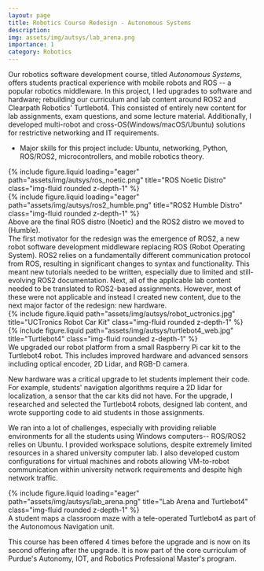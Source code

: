```yaml
---
layout: page
title: Robotics Course Redesign - Autonomous Systems
description:
img: assets/img/autsys/lab_arena.png
importance: 1
category: Robotics
---
```


Our robotics software development course, titled <em>Autonomous Systems</em>, offers students practical experience with mobile robots and ROS -- a popular robotics middleware. In this project, I led upgrades to software and hardware; rebuilding our curriculum and lab content around ROS2 and Clearpath Robotics' Turtlebot4. This consisted of entirely new content for lab assignments, exam questions, and some lecture material. Additionally, I developed multi-robot and cross-OS(Windows/macOS/Ubuntu) solutions for restrictive networking and IT requirements.

- Major skills for this project include: Ubuntu, networking, Python, ROS/ROS2, microcontrollers, and mobile robotics theory.

<div class="row justify-content-around">
    <div class="col-sm-4 mt-3 mt-md-0">
        {% include figure.liquid loading="eager" path="assets/img/autsys/ros_noetic.png" title="ROS Noetic Distro" class="img-fluid rounded z-depth-1" %}
    </div>
    <div class="col-sm-4 mt-3 mt-md-0">
        {% include figure.liquid loading="eager" path="assets/img/autsys/ros2_humble.png" title="ROS2 Humble Distro" class="img-fluid rounded z-depth-1" %}
    </div>
</div>
<div class="caption">
Above are the final ROS distro (Noetic) and the ROS2 distro we moved to (Humble).
</div>
The first motivator for the redesign was the emergence of ROS2, a new robot software development middleware replacing ROS (Robot Operating System). ROS2 relies on a fundamentally different communication protocol from ROS, resulting in significant changes to syntax and functionality. This meant new tutorials needed to be written, especially due to limited and still-evolving ROS2 documentation. Next, all of the applicable lab content needed to be translated to ROS2-based assignments. However, most of these were not applicable and instead I created new content, due to the next major factor of the redesign: new hardware.

<div class="row justify-content-sm-center">
    <div class="col-sm-4 mt-3 mt-md-0">
        {% include figure.liquid path="assets/img/autsys/robot_uctronics.jpg" title="UCTronics Robot Car Kit" class="img-fluid rounded z-depth-1" %}
    </div>
    <div class="col-sm-4 mt-3 mt-md-0">
        {% include figure.liquid path="assets/img/autsys/turtlebot4_web.jpg" title="Turtlebot4" class="img-fluid rounded z-depth-1" %}
    </div>
</div>
<div class="caption">
    We upgraded our robot platform from a small Raspberry Pi car kit to the Turtlebot4 robot. This includes improved hardware and advanced sensors including optical encoder, 2D Lidar, and RGB-D camera.
</div>

New hardware was a critical upgrade to let students implement their code. For example, students' navigation algorithms require a 2D lidar for localization, a sensor that the car kits did not have. For the upgrade, I researched and selected the Turtlebot4 robots, designed lab content, and wrote supporting code to aid students in those assignments.

We ran into a lot of challenges, especially with providing reliable environments for all the students using Windows computers-- ROS/ROS2 relies on Ubuntu. I provided workspace solutions, despite extremely limited resources in a shared university computer lab. I also developed custom configurations for virtual machines and robots allowing VM-to-robot communication within university network requirements and despite high network traffic.

<div class="row">
    <div class="col-sm mt-3 mt-md-0">
        {% include figure.liquid loading="eager" path="assets/img/autsys/lab_arena.png" title="Lab Arena and Turtlebot4" class="img-fluid rounded z-depth-1" %}
    </div>
</div>
<div class="caption">
    A student maps a classroom maze with a tele-operated Turtlebot4 as part of the Autonomous Navigation unit.
</div>

This course has been offered 4 times before the upgrade and is now on its second offering after the upgrade. It is now part of the core curriculum of Purdue's Autonomy, IOT, and Robotics Professional Master's program.
